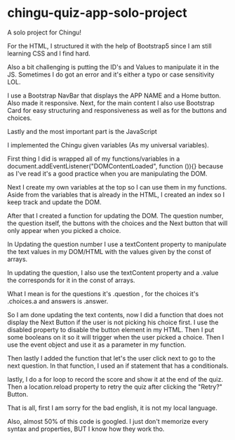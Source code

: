 # chingu-quiz-app-solo-project

A solo project for Chingu!

For the HTML, I structured it with the help of Bootstrap5 since I am still learning CSS and I find hard.

Also a bit challenging is putting the ID's and Values to manipulate it in the JS. Sometimes I do got an error and it's either a typo or case sensitivity LOL.

I use a Bootstrap NavBar that displays the APP NAME and a Home button. Also made it responsive.
Next, for the main content I also use Bootstrap Card for easy structuring and responsiveness
as well as for the buttons and choices.

Lastly and the most important part is the JavaScript

I implemented the Chingu given variables (As my universal variables).

First thing I did is wrapped all of my functions/variables in a document.addEventListener("DOMContentLoaded", function ()){} because as I've read it's a good practice when you are manipulating the DOM.

Next I create my own variables at the top so I can use them in my functions.
Aside from the variables that is already in the HTML, I created an index so I keep track and update the DOM.

After that I created a function for updating the DOM. The question number, the question itself, the buttons with the choices and the Next button that will only appear when you picked a choice.

In Updating the question number I use a textContent property to manipulate the text values in my DOM/HTML with the values given by the const of arrays.

In updating the question, I also use the textContent property and a .value the corresponds for it in the const of arrays.

What I mean is for the questions it's .question , for the choices it's .choices.a and answers is .answer.

So I am done updating the text contents, now I did a function that does not display the Next Button if the user is not picking his choice first. I use the disabled property to disable the button element in my HTML. Then I put some booleans on it so it will trigger when the user picked a choice. Then I use the event object and use it as a parameter in my function.

Then lastly I added the function that let's the user click next to go to the next question.
In that function, I used an if statement that has a conditionals.

lastly, I do a for loop to record the score and show it at the end of the quiz. Then a location.reload property to retry the quiz after clicking the "Retry?" Button.

That is all, first I am sorry for the bad english, it is not my local language.

Also, almost 50% of this code is googled. I just don't memorize every syntax and properties, BUT I know how they work tho.
